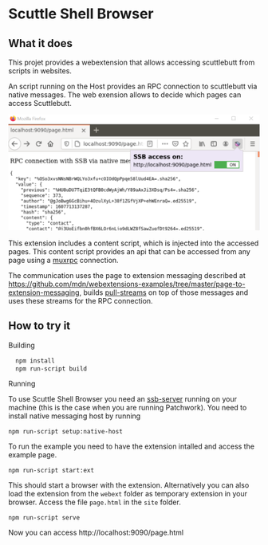 # Scuttle Shell Browser

## What it does

This projet provides a webextension that allows accessing scuttlebutt from scripts in websites.

An script running on the Host provides an RPC connection to scuttlebutt via native messages. The web exension allows to decide which pages can access Scuttlebutt.


![Context menu to enable SSB aceess](images/scuttle-shell-browser-screenshot.png)

This extension includes a content script, which is injected into the accessed pages. This
content script provides an api that can be accessed from any page using a [muxrpc](https://github.com/ssb-js/muxrpc) connection.

The communication uses the page to extension messaging described at https://github.com/mdn/webextensions-examples/tree/master/page-to-extension-messaging, builds [pull-streams](https://github.com/pull-stream/pull-stream) on top of those messages and uses these streams for the RPC connection.


## How to try it

Building
```
  npm install
  npm run-script build
```

Running

To use Scuttle Shell Browser you need an [ssb-server](https://github.com/ssbc/ssb-server) running on your machine (this is the case when you
are running Patchwork). You need to install native messaging host by running

    npm run-script setup:native-host

To run the example you need to have the extension intalled and access the example page.

    npm run-script start:ext

This should start a browser with the extension. Alternatively you can also load the extension from the `webext` folder as temporary extension in your browser. Access the file `page.html` in the `site` folder.

    npm run-script serve

Now you can access http://localhost:9090/page.html


